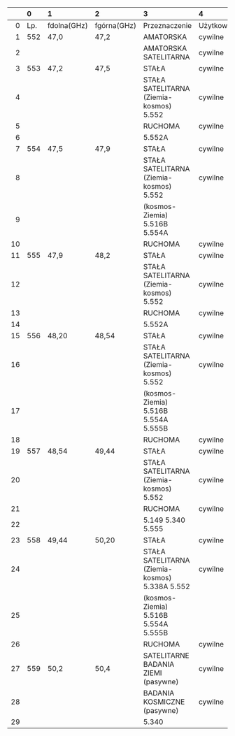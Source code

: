 |    | 0   | 1           | 2           | 3                                              | 4           |
|---:|:----|:------------|:------------|:-----------------------------------------------|:------------|
|  0 | Lp. | fdolna(GHz) | fgórna(GHz) | Przeznaczenie                                  | Użytkowanie |
|  1 | 552 | 47,0        | 47,2        | AMATORSKA                                      | cywilne     |
|  2 |     |             |             | AMATORSKA SATELITARNA                          | cywilne     |
|  3 | 553 | 47,2        | 47,5        | STAŁA                                          | cywilne     |
|  4 |     |             |             | STAŁA SATELITARNA (Ziemia-kosmos) 5.552        | cywilne     |
|  5 |     |             |             | RUCHOMA                                        | cywilne     |
|  6 |     |             |             | 5.552A                                         |             |
|  7 | 554 | 47,5        | 47,9        | STAŁA                                          | cywilne     |
|  8 |     |             |             | STAŁA SATELITARNA (Ziemia-kosmos) 5.552        | cywilne     |
|  9 |     |             |             | (kosmos-Ziemia) 5.516B 5.554A                  |             |
| 10 |     |             |             | RUCHOMA                                        | cywilne     |
| 11 | 555 | 47,9        | 48,2        | STAŁA                                          | cywilne     |
| 12 |     |             |             | STAŁA SATELITARNA (Ziemia-kosmos) 5.552        | cywilne     |
| 13 |     |             |             | RUCHOMA                                        | cywilne     |
| 14 |     |             |             | 5.552A                                         |             |
| 15 | 556 | 48,20       | 48,54       | STAŁA                                          | cywilne     |
| 16 |     |             |             | STAŁA SATELITARNA (Ziemia-kosmos) 5.552        | cywilne     |
| 17 |     |             |             | (kosmos-Ziemia) 5.516B 5.554A 5.555B           |             |
| 18 |     |             |             | RUCHOMA                                        | cywilne     |
| 19 | 557 | 48,54       | 49,44       | STAŁA                                          | cywilne     |
| 20 |     |             |             | STAŁA SATELITARNA (Ziemia-kosmos) 5.552        | cywilne     |
| 21 |     |             |             | RUCHOMA                                        | cywilne     |
| 22 |     |             |             | 5.149 5.340 5.555                              |             |
| 23 | 558 | 49,44       | 50,20       | STAŁA                                          | cywilne     |
| 24 |     |             |             | STAŁA SATELITARNA (Ziemia-kosmos) 5.338A 5.552 | cywilne     |
| 25 |     |             |             | (kosmos-Ziemia) 5.516B 5.554A 5.555B           |             |
| 26 |     |             |             | RUCHOMA                                        | cywilne     |
| 27 | 559 | 50,2        | 50,4        | SATELITARNE BADANIA ZIEMI (pasywne)            | cywilne     |
| 28 |     |             |             | BADANIA KOSMICZNE (pasywne)                    | cywilne     |
| 29 |     |             |             | 5.340                                          |             |